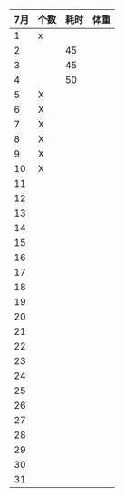 |7月   |个数   |耗时   |体重   |
| ------------ | ------------ | ------------ |------------ |
| 1 | x  |   |    |
| 2 |   | 45  |    |
| 3 |   | 45  |    |
| 4 |   | 50  |    |
| 5 | X  |   |    |
| 6 | X  |   |    |
| 7 | X  |   |    |
| 8 | X  |   |    |
| 9 | X  |   |    |
| 10 | X  |   |    |
| 11 |   |   |    |
| 12 |   |   |    |
| 13 |   |   |    |
| 14 |   |   |    |
| 15 |   |   |    |
| 16 |   |   |    |
| 17 |   |   |    |
| 18 |   |   |    |
| 19 |   |   |    |
| 20 |   |   |    |
| 21 |   |   |    |
| 22 |   |   |    |
| 23 |   |   |    |
| 24 |   |   |    |
| 25 |   |   |    |
| 26 |   |   |    |
| 27 |   |   |    |
| 28 |   |   |    |
| 29 |   |   |    |
| 30 |   |   |    |
| 31 |   |   |    |

